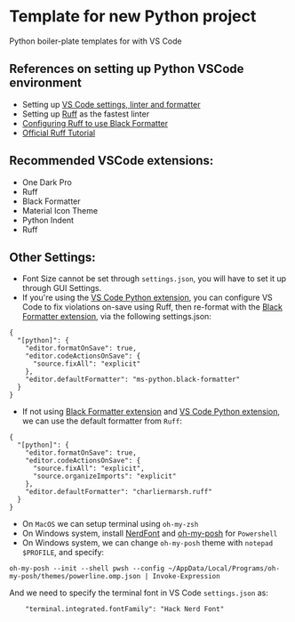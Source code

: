 # Template for new Python project
Python boiler-plate templates for with VS Code

## References on setting up Python VSCode environment
* Setting up [VS Code settings, linter and formatter](https://medium.com/@ordinaryindustries/the-ultimate-vs-code-setup-for-python-538026b34d94)
* Setting up [Ruff](https://www.kdnuggets.com/enhance-your-python-coding-style-with-ruff) as the fastest linter
* [Configuring Ruff to use Black Formatter](https://marketplace.visualstudio.com/items?itemName=charliermarsh.ruff)
* [Official Ruff Tutorial](https://docs.astral.sh/ruff/tutorial/#rule-selection)

## Recommended VSCode extensions:
* One Dark Pro
* Ruff
* Black Formatter
* Material Icon Theme
* Python Indent
* Ruff

## Other Settings:
* Font Size cannot be set through `settings.json`, you will have to set it up through GUI Settings.
* If you're using the [VS Code Python extension](https://marketplace.visualstudio.com/items?itemName=ms-python.python), you can configure VS Code to fix violations on-save using Ruff, then re-format with the [Black Formatter extension](https://marketplace.visualstudio.com/items?itemName=ms-python.black-formatter), via the following settings.json:
```
{
  "[python]": {
    "editor.formatOnSave": true,
    "editor.codeActionsOnSave": {
      "source.fixAll": "explicit"
    },
    "editor.defaultFormatter": "ms-python.black-formatter"
  }
}
```
* If not using [Black Formatter extension](https://marketplace.visualstudio.com/items?itemName=ms-python.black-formatter) and [VS Code Python extension](https://marketplace.visualstudio.com/items?itemName=ms-python.python), we can use the default formatter from `Ruff`:
```
{
  "[python]": {
    "editor.formatOnSave": true,
    "editor.codeActionsOnSave": {
      "source.fixAll": "explicit",
      "source.organizeImports": "explicit"
    },
    "editor.defaultFormatter": "charliermarsh.ruff"
  }
}
```
* On `MacOS` we can setup terminal using `oh-my-zsh`
* On Windows system, install [NerdFont](https://github.com/ryanoasis/nerd-fonts?tab=readme-ov-file#option-3-unofficial-chocolatey-or-scoop-repositories) and [oh-my-posh](https://ohmyposh.dev/docs/themes) for `Powershell`
* On Windows system, we can change `oh-my-posh` theme with `notepad $PROFILE`, and specify:
```  
oh-my-posh --init --shell pwsh --config ~/AppData/Local/Programs/oh-my-posh/themes/powerline.omp.json | Invoke-Expression
```
And we need to specify the terminal font in VS Code `settings.json` as:
```
    "terminal.integrated.fontFamily": "Hack Nerd Font"
```